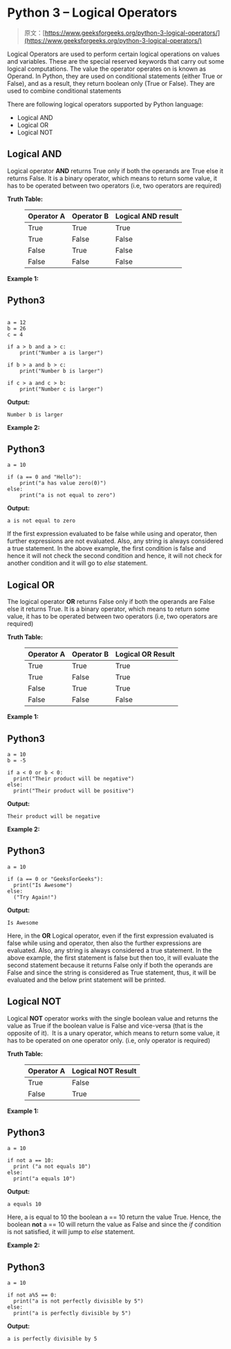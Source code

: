 # Python 3 – Logical Operators

> 原文：[https://www.geeksforgeeks.org/python-3-logical-operators/](https://www.geeksforgeeks.org/python-3-logical-operators/)

Logical Operators are used to perform certain logical operations on values and variables. These are the special reserved keywords that carry out some logical computations. The value the operator operates on is known as Operand. In Python, they are used on conditional statements (either True or False), and as a result, they return boolean only (True or False). They are used to combine conditional statements

There are following logical operators supported by Python language:

*   Logical AND
*   Logical OR
*   Logical NOT

## **Logical AND**

Logical operator **AND** returns True only if both the operands are True else it returns False. It is a binary operator, which means to return some value, it has to be operated between two operators (i.e, two operators are required)

**Truth Table:**

<figure class="table">

| Operator A | Operator B | Logical **AND** result |
| --- | --- | --- |
| True | True | True |
| True | False | False |
| False | True | False |
| False | False | False |

</figure>

**Example 1:**

## Python3

```

a = 12
b = 26
c = 4

if a > b and a > c: 
    print("Number a is larger") 

if b > a and b > c: 
    print("Number b is larger") 

if c > a and c > b:    
    print("Number c is larger") 
```

**Output:**

```
Number b is larger

```

**Example 2:**

## Python3

```
a = 10

if (a == 0 and "Hello"):
    print("a has value zero(0)")
else:
    print("a is not equal to zero")
```

**Output:**

```
a is not equal to zero

```

If the first expression evaluated to be false while using and operator, then further expressions are not evaluated. Also, any string is always considered a true statement. In the above example, the first condition is false and hence it will not check the second condition and hence, it will not check for another condition and it will go to *else* statement.

## **Logical OR**

The logical operator **OR** returns False only if both the operands are False else it returns True. It is a binary operator, which means to return some value, it has to be operated between two operators (i.e, two operators are required)

**Truth Table:**

<figure class="table">

| Operator A | Operator B | Logical **OR** Result |
| --- | --- | --- |
| True | True | True |
| True | False | True |
| False | True | True |
| False | False | False |

</figure>

**Example 1:**

## Python3

```
a = 10
b = -5

if a < 0 or b < 0:
  print("Their product will be negative")
else:
  print("Their product will be positive")
```

**Output:**

```
Their product will be negative

```

**Example 2:**

## Python3

```
a = 10

if (a == 0 or "GeeksForGeeks"):
  print("Is Awesome")
else:
  ("Try Again!")
```

**Output:**

```
Is Awesome

```

Here, in the **OR** Logical operator, even if the first expression evaluated is false while using and operator, then also the further expressions are evaluated. Also, any string is always considered a true statement. In the above example, the first statement is false but then too, it will evaluate the second statement because it returns False only if both the operands are False and since the string is considered as True statement, thus, it will be evaluated and the below print statement will be printed.

## Logical NOT

Logical **NOT** operator works with the single boolean value and returns the value as True if the boolean value is False and vice-versa (that is the opposite of it).  It is a unary operator, which means to return some value, it has to be operated on one operator only. (i.e, only operator is required)

**Truth Table:**

<figure class="table">

| Operator A | Logical **NOT Result** |
| --- | --- |
| True | False |
| False | True |

</figure>

**Example 1:**

## Python3

```
a = 10

if not a == 10:
  print ("a not equals 10")
else:
  print("a equals 10")
```

**Output:**

```
a equals 10

```

Here, a is equal to 10 the boolean a == 10 return the value True. Hence, the boolean **not** a == 10 will return the value as False and since the *if* condition is not satisfied, it will jump to *else* statement. 

**Example 2:**

## Python3

```
a = 10

if not a%5 == 0:
  print("a is not perfectly divisible by 5")
else:
  print("a is perfectly divisible by 5")
```

**Output:**

```
a is perfectly divisible by 5

```
